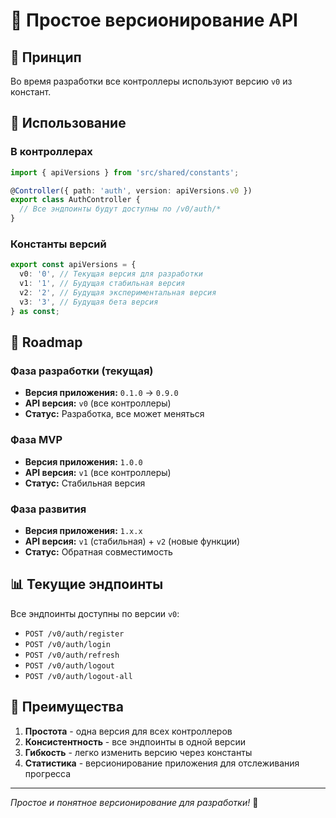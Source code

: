 # 🔢 Простое версионирование API

## 🎯 Принцип

Во время разработки все контроллеры используют версию `v0` из констант.

## 📝 Использование

### В контроллерах

```typescript
import { apiVersions } from 'src/shared/constants';

@Controller({ path: 'auth', version: apiVersions.v0 })
export class AuthController {
  // Все эндпоинты будут доступны по /v0/auth/*
}
```

### Константы версий

```typescript
export const apiVersions = {
  v0: '0', // Текущая версия для разработки
  v1: '1', // Будущая стабильная версия
  v2: '2', // Будущая экспериментальная версия
  v3: '3', // Будущая бета версия
} as const;
```

## 🚀 Roadmap

### Фаза разработки (текущая)

- **Версия приложения:** `0.1.0` → `0.9.0`
- **API версия:** `v0` (все контроллеры)
- **Статус:** Разработка, все может меняться

### Фаза MVP

- **Версия приложения:** `1.0.0`
- **API версия:** `v1` (все контроллеры)
- **Статус:** Стабильная версия

### Фаза развития

- **Версия приложения:** `1.x.x`
- **API версия:** `v1` (стабильная) + `v2` (новые функции)
- **Статус:** Обратная совместимость

## 📊 Текущие эндпоинты

Все эндпоинты доступны по версии `v0`:

- `POST /v0/auth/register`
- `POST /v0/auth/login`
- `POST /v0/auth/refresh`
- `POST /v0/auth/logout`
- `POST /v0/auth/logout-all`

## 🎯 Преимущества

1. **Простота** - одна версия для всех контроллеров
2. **Консистентность** - все эндпоинты в одной версии
3. **Гибкость** - легко изменить версию через константы
4. **Статистика** - версионирование приложения для отслеживания прогресса

---

_Простое и понятное версионирование для разработки!_ 🚀
